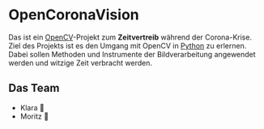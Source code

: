 # OpenCoronaVision

Das ist ein [OpenCV](https://opencv.org/)-Projekt zum **Zeitvertreib** während der Corona-Krise.
Ziel des Projekts ist es den Umgang mit OpenCV in [Python](https://www.python.org/) zu erlernen.
Dabei sollen Methoden und Instrumente der Bildverarbeitung angewendet werden und witzige Zeit verbracht werden.

## Das Team

* Klara :tiger2:
* Moritz :new_moon_with_face: